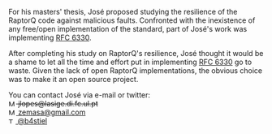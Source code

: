 For his masters' thesis, Jos&eacute; proposed studying the resilience of the RaptorQ code against malicious faults. Confronted with the inexistence of any free/open implementation of the standard, part of Jos&eacute;'s work was implementing [RFC 6330](http://tools.ietf.org/html/rfc6330).

After completing his study on RaptorQ's resilience, Jos&eacute; thought it would be a shame to let all the time and effort put in implementing [RFC 6330](http://tools.ietf.org/html/rfc6330) go to waste. Given the lack of open RaptorQ implementations, the obvious choice was to make it an open source project.

<!--- We use the span tag to disable auto URL on email -->
You can contact Jos&eacute; via e-mail or twitter:  
<strike><img src="resources/mail-logo.png" width="15" height="12" alt="Mail logo"/> jlopes<span></span>@lasige.di.fc.ul.pt</strike>  
[<img src="resources/mail-logo.png" width="15" height="12" alt="Mail logo"/>  zemasa@gmail.com](mailto:zemasa@gmail.com)  
[<img src="resources/twitter-logo.png" width="14" height="11" alt="Twitter logo"/>  @b4stiel](https://twitter.com/b4stiel)
